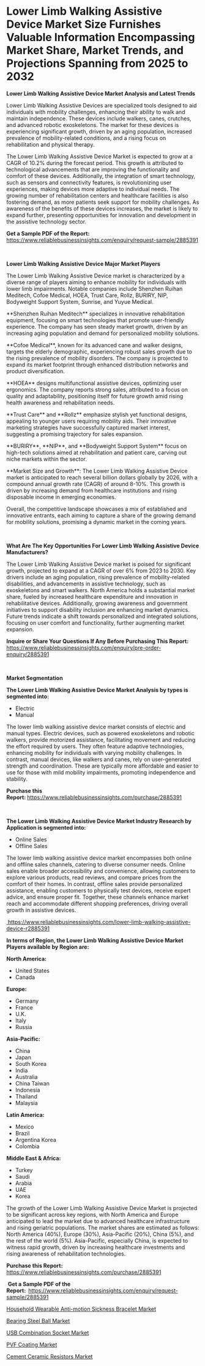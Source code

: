 <p><h1>Lower Limb Walking Assistive Device Market Size Furnishes Valuable Information Encompassing Market Share, Market Trends, and Projections Spanning from 2025 to 2032</h1></p><p><strong>Lower Limb Walking Assistive Device Market Analysis and Latest Trends</strong></p>
<p><p>Lower Limb Walking Assistive Devices are specialized tools designed to aid individuals with mobility challenges, enhancing their ability to walk and maintain independence. These devices include walkers, canes, crutches, and advanced robotic exoskeletons. The market for these devices is experiencing significant growth, driven by an aging population, increased prevalence of mobility-related conditions, and a rising focus on rehabilitation and physical therapy.</p><p>The Lower Limb Walking Assistive Device Market is expected to grow at a CAGR of 10.2% during the forecast period. This growth is attributed to technological advancements that are improving the functionality and comfort of these devices. Additionally, the integration of smart technology, such as sensors and connectivity features, is revolutionizing user experiences, making devices more adaptive to individual needs. The growing number of rehabilitation centers and healthcare facilities is also fostering demand, as more patients seek support for mobility challenges. As awareness of the benefits of these devices increases, the market is likely to expand further, presenting opportunities for innovation and development in the assistive technology sector.</p></p>
<p><strong>Get a Sample PDF of the Report:&nbsp;</strong> <a href="https://www.reliablebusinessinsights.com/enquiry/request-sample/2885391?utm_campaign=1138&utm_medium=2&utm_source=Github&utm_content=ia&utm_term=13032025&utm_id=lower-limb-walking-assistive-device">https://www.reliablebusinessinsights.com/enquiry/request-sample/2885391</a></p>
<p>&nbsp;</p>
<p><strong>Lower Limb Walking Assistive Device Major Market Players</strong></p>
<p><p>The Lower Limb Walking Assistive Device market is characterized by a diverse range of players aiming to enhance mobility for individuals with lower limb impairments. Notable companies include Shenzhen Ruihan Meditech, Cofoe Medical, HOEA, Trust Care, Rollz, BURIRY, NIP, Bodyweight Support System, Sunrise, and Yuyue Medical.</p><p>**Shenzhen Ruihan Meditech** specializes in innovative rehabilitation equipment, focusing on smart technologies that promote user-friendly experience. The company has seen steady market growth, driven by an increasing aging population and demand for personalized mobility solutions. </p><p>**Cofoe Medical**, known for its advanced cane and walker designs, targets the elderly demographic, experiencing robust sales growth due to the rising prevalence of mobility disorders. The company is projected to expand its market footprint through enhanced distribution networks and product diversification.</p><p>**HOEA** designs multifunctional assistive devices, optimizing user ergonomics. The company reports strong sales, attributed to a focus on quality and adaptability, positioning itself for future growth amid rising health awareness and rehabilitation needs.</p><p>**Trust Care** and **Rollz** emphasize stylish yet functional designs, appealing to younger users requiring mobility aids. Their innovative marketing strategies have successfully captured market interest, suggesting a promising trajectory for sales expansion.</p><p>**BURIRY**, **NIP**, and **Bodyweight Support System** focus on high-tech solutions aimed at rehabilitation and patient care, carving out niche markets within the sector. </p><p>**Market Size and Growth**: The Lower Limb Walking Assistive Device market is anticipated to reach several billion dollars globally by 2026, with a compound annual growth rate (CAGR) of around 8-10%. This growth is driven by increasing demand from healthcare institutions and rising disposable income in emerging economies.</p><p>Overall, the competitive landscape showcases a mix of established and innovative entrants, each aiming to capture a share of the growing demand for mobility solutions, promising a dynamic market in the coming years.</p></p>
<p>&nbsp;</p>
<p><strong>What Are The Key Opportunities For Lower Limb Walking Assistive Device Manufacturers?</strong></p>
<p><p>The Lower Limb Walking Assistive Device market is poised for significant growth, projected to expand at a CAGR of over 6% from 2023 to 2030. Key drivers include an aging population, rising prevalence of mobility-related disabilities, and advancements in assistive technology, such as exoskeletons and smart walkers. North America holds a substantial market share, fueled by increased healthcare expenditure and innovation in rehabilitative devices. Additionally, growing awareness and government initiatives to support disability inclusion are enhancing market dynamics. Future trends indicate a shift towards personalized and integrated solutions, focusing on user comfort and functionality, further augmenting market expansion.</p></p>
<p><strong>Inquire or Share Your Questions If Any Before Purchasing This Report:</strong> <a href="https://www.reliablebusinessinsights.com/enquiry/pre-order-enquiry/2885391?utm_campaign=1138&utm_medium=2&utm_source=Github&utm_content=ia&utm_term=13032025&utm_id=lower-limb-walking-assistive-device">https://www.reliablebusinessinsights.com/enquiry/pre-order-enquiry/2885391</a></p>
<p>&nbsp;</p>
<p><strong>Market Segmentation</strong></p>
<p><strong>The Lower Limb Walking Assistive Device Market Analysis by types is segmented into:</strong></p>
<p><ul><li>Electric</li><li>Manual</li></ul></p>
<p><p>The lower limb walking assistive device market consists of electric and manual types. Electric devices, such as powered exoskeletons and robotic walkers, provide motorized assistance, facilitating movement and reducing the effort required by users. They often feature adaptive technologies, enhancing mobility for individuals with varying mobility challenges. In contrast, manual devices, like walkers and canes, rely on user-generated strength and coordination. These are typically more affordable and easier to use for those with mild mobility impairments, promoting independence and stability.</p></p>
<p><strong>Purchase this Report:&nbsp;</strong><a href="https://www.reliablebusinessinsights.com/purchase/2885391?utm_campaign=1138&utm_medium=2&utm_source=Github&utm_content=ia&utm_term=13032025&utm_id=lower-limb-walking-assistive-device">https://www.reliablebusinessinsights.com/purchase/2885391</a></p>
<p>&nbsp;</p>
<p><strong>The Lower Limb Walking Assistive Device Market Industry Research by Application is segmented into:</strong></p>
<p><ul><li>Online Sales</li><li>Offline Sales</li></ul></p>
<p><p>The lower limb walking assistive device market encompasses both online and offline sales channels, catering to diverse consumer needs. Online sales enable broader accessibility and convenience, allowing customers to explore various products, read reviews, and compare prices from the comfort of their homes. In contrast, offline sales provide personalized assistance, enabling customers to physically test devices, receive expert advice, and ensure proper fit. Together, these channels enhance market reach and accommodate different shopping preferences, driving overall growth in assistive devices.</p></p>
<p><a href="https://www.reliablebusinessinsights.com/lower-limb-walking-assistive-device-r2885391?utm_campaign=1138&utm_medium=2&utm_source=Github&utm_content=ia&utm_term=13032025&utm_id=lower-limb-walking-assistive-device">&nbsp;https://www.reliablebusinessinsights.com/lower-limb-walking-assistive-device-r2885391</a></p>
<p><strong>In terms of Region, the Lower Limb Walking Assistive Device Market Players available by Region are:</strong></p>
<p>
    <p> <strong> North America: </strong>
        <ul>
            <li>United States</li>
            <li>Canada</li>
        </ul>
        </p> 
    <p> <strong> Europe: </strong>
        <ul>
            <li>Germany</li>
            <li>France</li>
            <li>U.K.</li>
            <li>Italy</li>
            <li>Russia</li>
        </ul>
        </p> 
    <p> <strong> Asia-Pacific: </strong>
        <ul>
            <li>China</li>
            <li>Japan</li>
            <li>South Korea</li>
            <li>India</li>
            <li>Australia</li>
            <li>China Taiwan</li>
            <li>Indonesia</li>
            <li>Thailand</li>
            <li>Malaysia</li>
        </ul>
        </p> 
    <p> <strong> Latin America: </strong>
        <ul>
            <li>Mexico</li>
            <li>Brazil</li>
            <li>Argentina Korea</li>
            <li>Colombia</li>
        </ul>
        </p> 
    <p> <strong> Middle East & Africa: </strong>
        <ul>
            <li>Turkey</li>
            <li>Saudi</li>
            <li>Arabia</li>
            <li>UAE</li>
            <li>Korea</li>
        </ul>
    </p>
    </p>
<p><p>The growth of the Lower Limb Walking Assistive Device Market is projected to be significant across key regions, with North America and Europe anticipated to lead the market due to advanced healthcare infrastructure and rising geriatric populations. The market shares are estimated as follows: North America (40%), Europe (30%), Asia-Pacific (20%), China (5%), and the rest of the world (5%). Asia-Pacific, especially China, is expected to witness rapid growth, driven by increasing healthcare investments and rising awareness of rehabilitation technologies.</p></p>
<p><strong>Purchase this Report: </strong><a href="https://www.reliablebusinessinsights.com/purchase/2885391?utm_campaign=1138&utm_medium=2&utm_source=Github&utm_content=ia&utm_term=13032025&utm_id=lower-limb-walking-assistive-device">https://www.reliablebusinessinsights.com/purchase/2885391</a></p>
<p>&nbsp;<strong>Get a Sample PDF of the Report:&nbsp;&nbsp;</strong><a href="https://www.reliablebusinessinsights.com/enquiry/request-sample/2885391?utm_campaign=1138&utm_medium=2&utm_source=Github&utm_content=ia&utm_term=13032025&utm_id=lower-limb-walking-assistive-device">https://www.reliablebusinessinsights.com/enquiry/request-sample/2885391</a></p>
<p><strong></strong></p>
<p><p><a href="https://github.com/tandepinho3p/Market-Research-Report-List-1/blob/main/household-wearable-anti-motion-sickness-bracelet-market.md?utm_campaign=1138&utm_medium=2&utm_source=Github&utm_content=ia&utm_term=13032025&utm_id=lower-limb-walking-assistive-device">Household Wearable Anti-motion Sickness Bracelet Market</a></p><p><a href="https://github.com/bhuraoutenc8/Market-Research-Report-List-1/blob/main/bearing-steel-ball-market.md?utm_campaign=1138&utm_medium=2&utm_source=Github&utm_content=ia&utm_term=13032025&utm_id=lower-limb-walking-assistive-device">Bearing Steel Ball Market</a></p><p><a href="https://github.com/syskamazucqa/Market-Research-Report-List-1/blob/main/usb-combination-socket-market.md?utm_campaign=1138&utm_medium=2&utm_source=Github&utm_content=ia&utm_term=13032025&utm_id=lower-limb-walking-assistive-device">USB Combination Socket Market</a></p><p><a href="https://github.com/cezilfinerv9/Market-Research-Report-List-1/blob/main/pvf-coating-market.md?utm_campaign=1138&utm_medium=2&utm_source=Github&utm_content=ia&utm_term=13032025&utm_id=lower-limb-walking-assistive-device">PVF Coating Market</a></p><p><a href="https://github.com/lelkohydesyj/Market-Research-Report-List-1/blob/main/cement-ceramic-resistors-market.md?utm_campaign=1138&utm_medium=2&utm_source=Github&utm_content=ia&utm_term=13032025&utm_id=lower-limb-walking-assistive-device">Cement Ceramic Resistors Market</a></p></p>